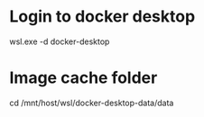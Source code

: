  # Login to docker desktop
 wsl.exe -d docker-desktop

# Image cache folder
cd /mnt/host/wsl/docker-desktop-data/data
